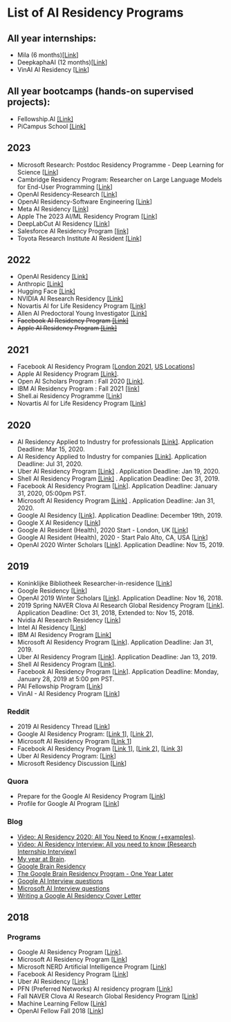 # List of AI Residency Programs

## All year internships: 
- Mila (6 months)[[Link](https://mila.quebec/en/admission-process-for-interns/)]
- DeepkaphaAI (12 months)[[Link](https://deepkapha.ai/enroll/)]
- VinAI AI Residency [[Link](https://www.vinai.io/ai-residency/)]

## All year bootcamps (hands-on supervised projects):
- Fellowship.AI [[Link]](https://www.fellowship.ai/apply)
- PiCampus School [[Link]](https://picampus-school.com/programme/school-of-artificial-intelligence/)

## 2023
- Microsoft Research: Postdoc Residency Programme - Deep Learning for Science [[Link](https://careers.microsoft.com/us/en/job/1523421/Postdoc-Residency-Programme-Deep-Learning-for-Science)]
- Cambridge Residency Program: Researcher on Large Language Models for End-User Programming [[Link](https://careers.microsoft.com/us/en/job/1523586/Cambridge-Residency-Program-Researcher-on-Large-Language-Models-for-End-User-Programming)]
- OpenAI Residency-Research [[Link]](https://boards.greenhouse.io/openai/jobs/4613337004)
- OpenAI Residency-Software Engineering [[Link]](https://boards.greenhouse.io/openai/jobs/4613303004)
- Meta AI Residency [[Link]](https://ai.facebook.com/join-us/residency-program/)
- Apple The 2023 AI/ML Residency Program [[Link]](https://machinelearning.apple.com/updates/aiml-residency-program-application-2023)
- DeepLabCut AI Residency [[Link]](https://www.deeplabcutairesidency.org/)
- Salesforce AI Residency Program [[link]](https://www.salesforce.com/company/careers/university-recruiting/ai-residency/)
- Toyota Research Institute AI Resident [[Link]](https://jobs.lever.co/tri/43c61326-ba4a-4215-84b4-0c3db8896381)

## 2022
- OpenAI Residency [[Link]](https://openai.com/blog/openai-residency/)
- Anthropic [[Link]](https://jobs.lever.co/Anthropic/6fdef6f7-b3fe-4a5b-b504-aea0c12168d3)
- Hugging Face [[Link]](https://huggingface.co/blog/ai-residency)
- NVIDIA AI Research Residency [[Link]](https://www.nvidia.com/en-us/research/ai-research-residency/)
- Novartis AI for Life Residency Program [[Link](https://www.novartis.com/about/strategy/data-and-digital/artificial-intelligence/novartis-ai-life-residency-program)]
- Allen AI Predoctoral Young Investigator [[Link]](https://boards.greenhouse.io/thealleninstitute/jobs/2138908)
- ~~Facebook AI Residency Program [[Link]](https://www.facebookcareers.com/jobs/221246603377392/)~~
- ~~Apple AI Residency Program [[Link]](https://machinelearning.apple.com/updates/aiml-residency-program-application-2022)~~



## 2021
- Facebook AI Residency Program [[London 2021](https://www.facebook.com/careers/jobs/810907319483158/), [US Locations](https://www.facebook.com/careers/jobs/401746167843189/)]
- Apple AI Residency Program [[Link]](https://machinelearning.apple.com/updates/introducing-aiml-residency-program).
- Open AI Scholars Program : Fall 2020 [[Link]](https://jobs.lever.co/openai/90311c53-38a6-467d-98ca-2d2735fa1a8a).
- IBM AI Residency Program : Fall 2021 [[link]](https://www.research.ibm.com/artificial-intelligence/careers/ai-residency/#about)
- Shell.ai Residency Programme [[Link](https://www.shell.com/energy-and-innovation/digitalisation/digital-technologies/shell-ai/shell-ai-residency-programme.html)]
- Novartis AI for Life Residency Program [[Link](https://www.novartis.com/our-focus/data-and-digital/artificial-intelligence/ai-life-residency-program?utm_campaign=2020-1-ai-residency-program&utm_medium=social-organic&utm_source=youtube&utm_content=video)]

## 2020
- AI Residency Applied to Industry for professionals [[Link]](https://www.senaipr.org.br/tecnologiaeinovacao/nossarede/hubia/programa-de-residencia-em-inteligencia-artificial-1-36629-439969.shtml). Application Deadline: Mar 15, 2020.
- AI Residency Applied to Industry for companies [[Link]](https://www.senaipr.org.br/tecnologiaeinovacao/nossarede/hubia/residencia-1-36629-428622.shtml). Application Deadline: Jul 31, 2020.
- Uber AI Residency Program [[Link]](https://careersinfo.uber.com/ai-residency) . Application Deadline: Jan 19, 2020.
- Shell AI Residency Program [[Link]](https://www.shell.com/energy-and-innovation/overcoming-technology-challenges/digital-innovation/artificial-intelligence/advancing-the-digital-revolution.html) . Application Deadline: Dec 31, 2019.
- Facebook AI Residency Program [[Link](https://research.fb.com/programs/facebook-ai-residency-program/)]. Application Deadline: January 31, 2020, 05:00pm PST.
- Microsoft AI Residency Program [[Link]](https://www.microsoft.com/en-us/research/academic-program/microsoft-ai-residency-program/?OCID=msr_career_aires_tw) . Application Deadline: Jan 31, 2020.
- Google AI Residency [[Link](https://ai.google/research/join-us/ai-residency/)]. Application Deadline:  December 19th, 2019.
- Google X AI Residency [[Link](https://x.company/careers-at-x/4225880002/)]
- Google AI Resident (Health), 2020 Start - London, UK  [[Link](https://careers.google.com/jobs/results/136709006283416262-google-ai-resident-health-2020-start-fixed-term-employee/?company=Google&company=Google%20Fiber&company=YouTube&employment_type=FULL_TIME&hl=en_US&jlo=en_US&q=Residency%20Program%20Healthcare&sort_by=relevance)]
- Google AI Resident (Health), 2020 - Start Palo Alto, CA, USA [[Link](https://careers.google.com/jobs/results/95901233513931462-google-ai-resident-health-2020-start-fixed-term-employee/?company=Google&company=Google%20Fiber&company=YouTube&employment_type=FULL_TIME&hl=en_US&jlo=en_US&q=Residency%20Program%20Healthcare&sort_by=relevance)]
- OpenAI 2020 Winter Scholars [[Link](https://jobs.lever.co/openai/d30e1f04-b548-4503-ba8b-9853cb49bdc7)]. Application Deadline: Nov 15, 2019.

## 2019

- Koninklijke Bibliotheek Researcher-in-residence [[Link](https://www.kb.nl/organisatie/vacatures-en-stages/researcher-in-residence)]
- Google Residency [[Link](https://ai.google/research/join-us/ai-residency/)]
- OpenAI 2019 Winter Scholars [[Link](https://blog.openai.com/openai-scholars-2019/)]. Application Deadline: Nov 16, 2018.
- 2019 Spring NAVER Clova AI Research Global Residency Program [[Link](https://clova.ai/en/research/careers.html)]. Application Deadline: Oct 31, 2018, Extended to: Nov 15, 2018.
- Nvidia AI Research Residency [[Link](https://research.nvidia.com/research-residency)]
- Intel AI Residency [[Link](https://jobs.intel.com/page/show/ai-jobs-ai-internships-residency?ai-jobs-ai-internships-residency)]
- IBM AI Residency Program [[Link]](https://careers.ibm.com/ShowJob/Id/508504/IBM-Research-AI-Residency-Program/?lang=en)
- Microsoft AI Residency Program [[Link](https://www.microsoft.com/en-us/research/academic-program/microsoft-ai-residency-program/)]. Application Deadline: Jan 31, 2019.
- Uber AI Residency Program [[Link](https://careersinfo.uber.com/ai-residency)]. Application Deadline: Jan 13, 2019.
- Shell AI Residency Program [[Link](https://www.shell.com/energy-and-innovation/overcoming-technology-challenges/digital-innovation/artificial-intelligence/advancing-the-digital-revolution.html)].
- Facebook AI Residency Program [[Link](https://research.fb.com/programs/facebook-ai-residency-program/)]. Application Deadline: Monday, January 28, 2019 at 5:00 pm PST.
- PAI Fellowship Program  [[Link](https://www.partnershiponai.org/fellowship-program/)]
- VinAI - AI Residency Program [[Link](https://www.vinai.io/airesidency.html)]

### Reddit
- 2019 AI Residency Thread [[Link](https://www.reddit.com/r/MachineLearning/comments/9uaz3m/d_2019_ai_residency_thread_program_deadlines)]
- Google AI Residency Program: [[Link 1](https://www.reddit.com/r/MachineLearning/comments/7rajic/d_anyone_heard_back_from_google_ai_residency/)],
[[Link 2](https://www.reddit.com/r/MachineLearning/comments/690ixs/d_google_brain_residency_requirements_and/)],
- Microsoft AI Residency Program [[Link 1](https://www.reddit.com/r/MachineLearning/comments/7u2a19/news_microsoft_ai_residency/)]
- Facebook AI Residency Program [[Link 1](https://www.reddit.com/r/MachineLearning/comments/7w5unr/d_has_anybody_heard_back_from_facebook_ai/)],
[[Link 2](https://www.reddit.com/r/MachineLearning/comments/7xxng0/d_anyone_hear_back_from_facebook_ai_research_fair/)],
[[Link 3](https://www.reddit.com/r/MachineLearning/comments/7t9y9f/discussion_facebook_ai_residency_closed_early/)]
- Uber AI Residency Program: [[Link](https://www.reddit.com/r/MachineLearning/comments/7yycov/d_introducing_the_uber_ai_residency/)]
- Microsoft Residency Discussion [[Link](https://www.reddit.com/r/MachineLearning/comments/ahshx7/d_microsoft_ai_residency_2019_discussion/?st=jrc52rte&sh=33ed04bf)]


### Quora

- Prepare for the Google AI Residency Program [[Link](https://www.quora.com/How-should-I-prepare-for-the-interview-of-Google-Brain-Residency-program-in-terms-of-number-of-rounds-of-interview-topics-for-which-I-should-prepare-and-a-typical-profile-required-to-increase-the-chance-of-being-selected)]
- Profile for Google AI Program [[Link](https://www.quora.com/Has-anyone-been-accepted-to-the-Google-Brain-Residency-Program-What-was-your-profile-when-you-applied)]

### Blog
- [Video: AI Residency 2020: All You Need to Know (+examples)](https://www.youtube.com/watch?v=L_OtjN-KfRc&feature=emb_title).
- [Video: AI Residency Interview: All you need to know [Research Internship Interview]](https://www.youtube.com/watch?v=Wj3RfjZwues&feature=emb_title)
- [My year at Brain](http://colinraffel.com/blog/my-year-at-brain.html).
- [Google Brain Residency](http://tinyclouds.org/residency/)
- [The Google Brain Residency Program - One Year Later](https://research.googleblog.com/2017/07/the-google-brain-residency-program-one.html)
- [Google AI Interview questions](https://medium.com/acing-ai/google-ai-interview-questions-acing-the-ai-interview-1791ad7dc3ae)
- [Microsoft AI Interview questions](https://medium.com/acing-ai/microsoft-ai-interview-questions-acing-the-ai-interview-be6972f790ea)
- [Writing a Google AI Residency Cover Letter](https://colinraffel.com/blog/writing-a-google-ai-residency-cover-letter.html)

## 2018

### Programs

- Google AI Residency Program [[Link](https://research.google.com/teams/brain/residency/)].
- Microsoft AI Residency Program [[Link](https://www.microsoft.com/en-us/research/academic-program/microsoft-ai-residency-program/)]
- Microsoft NERD Artificial Intelligence Program [[Link](http://microsoftnewengland.com/nerdAI/)]
- Facebook AI Residency Program [[Link](https://research.fb.com/programs/facebook-ai-research-residency-program/)]
- Uber AI Residency [[Link](https://eng.uber.com/uber-ai-residency/)]
- PFN (Preferred Networks) AI residency program [[Link](https://www.preferred-networks.jp/en/news/residency-program2018-2019tokyo)]
- Fall NAVER Clova AI Research Global Residency Program [[Link](https://clova.ai/m/en/research/careers.html)]
- Machine Learning Fellow [[Link](https://jobs.lever.co/openai/54ddfefe-6483-4bba-a828-11a156eae7eb)]
- OpenAI Fellow Fall 2018 [[Link](https://blog.openai.com/openai-fellows/)]
